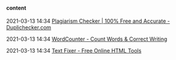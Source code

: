 ####  content

2021-03-13 14:34 [Plagiarism Checker | 100% Free and Accurate - Duplichecker.com](https://www.duplichecker.com/)

2021-03-13 14:34 [WordCounter - Count Words &amp; Correct Writing](https://wordcounter.net/)

2021-03-13 14:34 [Text Fixer - Free Online HTML Tools](https://www.textfixer.com/html/)



